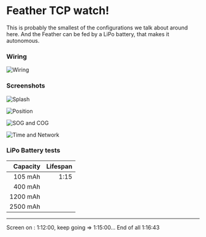 # Feather TCP watch!
<!-- TODO the reference to the Adafruit site -->

This is probably the smallest of the configurations we talk about around here.
And the Feather can be fed by a LiPo battery, that makes it autonomous.

### Wiring
![Wiring](./TCP.watch.feather.128x32_bb.png)

### Screenshots

![Splash](./splash.jpg)

![Position](./position.jpg)

![SOG and COG](./sog-cog.jpg)

![Time and Network](./time.net.jpg)

### LiPo Battery tests

| Capacity | Lifespan |
|---------:|---------:|
|  105 mAh |     1:15 |
|  400 mAh |          |
| 1200 mAh |          |
| 2500 mAh |          |

 ---

Screen on : 1:12:00, keep going => 1:15:00...
End of all 1:16:43

